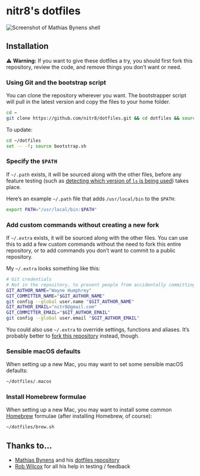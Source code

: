 # nitr8's dotfiles

![Screenshot of Mathias Bynens shell](http://i.imgur.com/ZebT42u.png)

## Installation

:warning: **Warning:** If you want to give these dotfiles a try, you should first fork this repository, review the code, and remove things you don’t want or need.

### Using Git and the bootstrap script

You can clone the repository wherever you want. The bootstrapper script will pull in the latest version and copy the files to your home folder.

```bash
cd ~
git clone https://github.com/nitr8/dotfiles.git && cd dotfiles && source bootstrap.sh
```

To update:

```bash
cd ~/dotfiles
set -- -f; source bootstrap.sh
```

### Specify the `$PATH`

If `~/.path` exists, it will be sourced along with the other files, before any feature testing (such as [detecting which version of `ls` is being used](https://github.com/mathiasbynens/dotfiles/blob/aff769fd75225d8f2e481185a71d5e05b76002dc/.aliases#L21-26)) takes place.

Here’s an example `~/.path` file that adds `/usr/local/bin` to the `$PATH`:

```bash
export PATH="/usr/local/bin:$PATH"
```

### Add custom commands without creating a new fork

If `~/.extra` exists, it will be sourced along with the other files. You can use this to add a few custom commands without the need to fork this entire repository, or to add commands you don’t want to commit to a public repository.

My `~/.extra` looks something like this:

```bash
# Git credentials
# Not in the repository, to prevent people from accidentally committing 
GIT_AUTHOR_NAME="Wayne Humphrey"
GIT_COMMITTER_NAME="$GIT_AUTHOR_NAME"
git config --global user.name "$GIT_AUTHOR_NAME"
GIT_AUTHOR_EMAIL="nitr8@gmail.com"
GIT_COMMITTER_EMAIL="$GIT_AUTHOR_EMAIL"
git config --global user.email "$GIT_AUTHOR_EMAIL"
```

You could also use `~/.extra` to override settings, functions and aliases. It’s probably better to [fork this repository](https://github.com/nitr8/dotfiles/fork) instead, though.

### Sensible macOS defaults

When setting up a new Mac, you may want to set some sensible macOS defaults:

```bash
~/dotfiles/.macos
```

### Install Homebrew formulae

When setting up a new Mac, you may want to install some common [Homebrew](http://brew.sh/) formulae (after installing Homebrew, of course):

```bash
~/dotfiles/brew.sh
```

## Thanks to…

* [Mathias Bynens](https://mathiasbynens.be/) and his [dotfiles repository](https://github.com/mathiasbynens/dotfiles)
* [Rob Wilcox](http://budeandbeyond.co.uk/) for all his help in testing / feedback